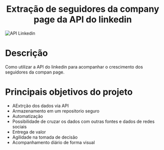 <h1 align="center">Extração de seguidores da company page da API do linkedin</h1>


![API Linkedin](https://img.freepik.com/free-photo/businessman-working-tablet-cafe_53876-104032.jpg?w=100&t=st=1691348403~exp=1691349003~hmac=fbfa012855cadca5542abeee8427a6d47f4eb14224085dab58b088165cd40d0f)

# Descrição

Como utilizar a API do linkedin para acompanhar o crescimento dos seguidores da compan page.


# Principais objetivos do projeto

- AExtrção dos dados via API
- Armazenamento em um repositorio seguro
- Automatização 
- Possibilidade de cruzar os dados com outras fontes e dados de redes sociais
- Entrega de valor
- Agilidade na tomada de decisão
- Acompanhamento diário de forma visual
